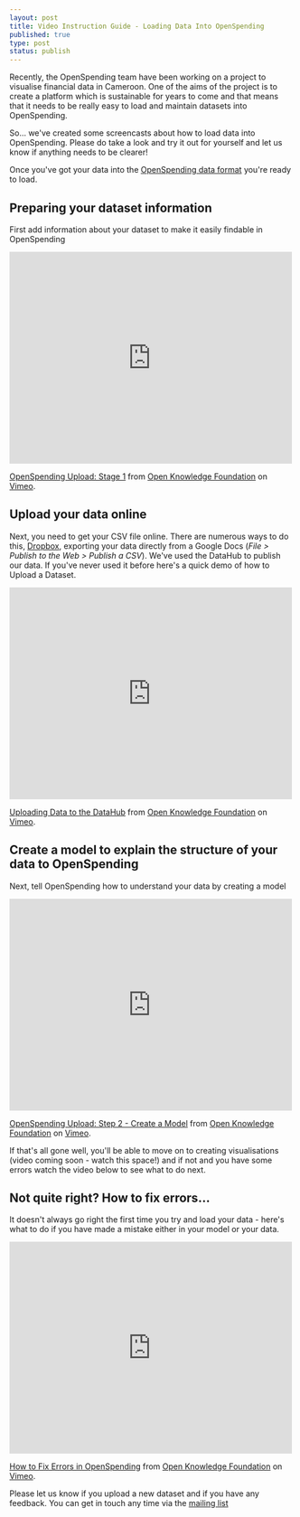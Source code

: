 ```yaml
---
layout: post
title: Video Instruction Guide - Loading Data Into OpenSpending
published: true
type: post
status: publish
---
```


Recently, the OpenSpending team have been working on a project to visualise financial data in Cameroon. One of the aims of the project is to create a platform which is sustainable for years to come and that means that it needs to be really easy to load and maintain datasets into OpenSpending.

So... we've created some screencasts about how to load data into OpenSpending. Please do take a look and try it out for yourself and let us know if anything needs to be clearer!

Once you've got your data into the [OpenSpending data format](http://openspending.org/help/data-cleansing.html) you're ready to load. 


## Preparing your dataset information

First add information about your dataset to make it easily findable in OpenSpending

<iframe src="http://player.vimeo.com/video/43259079" width="500" height="375" frameborder="0" webkitAllowFullScreen mozallowfullscreen allowFullScreen></iframe> <p><a href="http://vimeo.com/43259079">OpenSpending Upload: Stage 1</a> from <a href="http://vimeo.com/okf">Open Knowledge Foundation</a> on <a href="http://vimeo.com">Vimeo</a>.</p>

## Upload your data online

Next, you need to get your CSV file online. There are numerous ways to do this, [Dropbox](https://www.dropbox.com/), exporting your data directly from a Google Docs (*File > Publish to the Web > Publish a CSV*). We've used the DataHub to publish our data. If you've never used it before here's a quick demo of how to Upload a Dataset. 

<iframe src="http://player.vimeo.com/video/43720463" width="500" height="375" frameborder="0" webkitAllowFullScreen mozallowfullscreen allowFullScreen></iframe> <p><a href="http://vimeo.com/43720463">Uploading Data to the DataHub</a> from <a href="http://vimeo.com/okf">Open Knowledge Foundation</a> on <a href="http://vimeo.com">Vimeo</a>.</p>

## Create a model to explain the structure of your data to OpenSpending

Next, tell OpenSpending how to understand your data by creating a model

<iframe src="http://player.vimeo.com/video/43760979" width="500" height="375" frameborder="0" webkitAllowFullScreen mozallowfullscreen allowFullScreen></iframe> <p><a href="http://vimeo.com/43760979">OpenSpending Upload: Step 2 - Create a Model</a> from <a href="http://vimeo.com/okf">Open Knowledge Foundation</a> on <a href="http://vimeo.com">Vimeo</a>.</p>

If that's all gone well, you'll be able to move on to creating visualisations (video coming soon - watch this space!) and if not and you have some errors watch the video below to see what to do next.

## Not quite right? How to fix errors...

It doesn't always go right the first time you try and load your data - here's what to do if you have made a mistake either in your model or your data.

<iframe src="http://player.vimeo.com/video/43762097" width="500" height="375" frameborder="0" webkitAllowFullScreen mozallowfullscreen allowFullScreen></iframe> <p><a href="http://vimeo.com/43762097">How to Fix Errors in OpenSpending</a> from <a href="http://vimeo.com/okf">Open Knowledge Foundation</a> on <a href="http://vimeo.com">Vimeo</a>.</p>

Please let us know if you upload a new dataset and if you have any feedback. You can get in touch any time via the [mailing list]()

